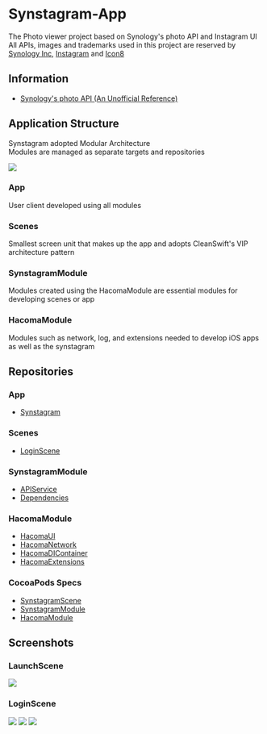 # Synstagram-App

The Photo viewer project based on Synology's photo API and Instagram UI  
All APIs, images and trademarks used in this project are reserved by [Synology Inc](https://www.synology.com/), [Instagram](https://www.instagram.com/) and [Icon8](https://icons8.kr/)

## Information

- [Synology's photo API (An Unofficial Reference)](https://blog.jbowen.dev/synology/photostation/)

## Application Structure
Synstagram adopted Modular Architecture  
Modules are managed as separate targets and repositories

<img src="/Screenshots/Application Structure.png">

### App
User client developed using all modules

### Scenes
Smallest screen unit that makes up the app and adopts CleanSwift's VIP architecture pattern

### SynstagramModule
Modules created using the HacomaModule are essential modules for developing scenes or app

### HacomaModule
Modules such as network, log, and extensions needed to develop iOS apps as well as the synstagram

## Repositories

### App
- [Synstagram](https://github.com/hacoma/Synstagram-App)

### Scenes
- [LoginScene](https://github.com/hacoma/Synstagram-LoginScene)

### SynstagramModule
- [APIService](https://github.com/hacoma/Synstagram-APIService)
- [Dependencies](https://github.com/hacoma/Synstagram-Dependencies)


### HacomaModule
- [HacomaUI](https://github.com/hacoma/iOS-Hacoma-UI)
- [HacomaNetwork](https://github.com/hacoma/iOS-Hacoma-Network)
- [HacomaDIContainer](https://github.com/hacoma/iOS-Hacoma-DIContainer)
- [HacomaExtensions](https://github.com/hacoma/iOS-Hacoma-Extensions)

### CocoaPods Specs
- [SynstagramScene](https://github.com/hacoma/Synstagram-Scene-CocoaPods-Specs)
- [SynstagramModule](https://github.com/hacoma/Synstagram-Module-CocoaPods-Specs)
- [HacomaModule](https://github.com/hacoma/iOS-Hacoma-Module-CocoaPods-Specs)

## Screenshots

### LaunchScene
<img src="/Screenshots/LaunchScene.png">

### LoginScene
<img src="/Screenshots/LoginScene1.png">
<img src="/Screenshots/LoginScene2.png">
<img src="/Screenshots/LoginScene3.png">
